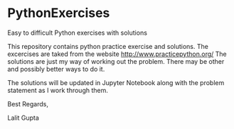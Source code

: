 # PythonExercises
Easy to difficult Python exercises with solutions

This repository contains python practice exercise and solutions. The excercises are taked from the website http://www.practicepython.org/
The solutions are just my way of working out the problem. There may be other and possibly better ways to do it. 

The solutions will be updated in Jupyter Notebook along with the problem statement as I work through them.

Best Regards, 

Lalit Gupta
